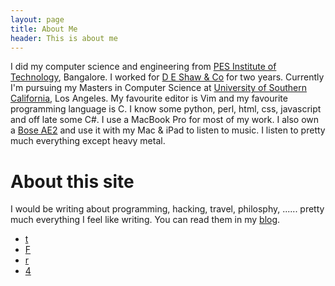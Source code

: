 ```yaml
---
layout: page
title: About Me
header: This is about me
---
```


I did my computer science and engineering from [PES Institute of Technology](http://www.pes.edu), Bangalore. I worked for  [D E Shaw & Co](http://deshaw.com) for two years. Currently I'm pursuing my Masters in Computer Science at [University of Southern California](http://usc.edu), Los Angeles. My favourite editor is Vim and my favourite programming language is C. I know some python, perl, html, css, javascript and off late some C#. I use a MacBook Pro for most of my work. I also own a [Bose AE2](http://www.bose.com/controller?url=/shop_online/headphones/audio_headphones/around_ear_headphones/index.jsp&perfsourceid=K9677&src=K9677) and use it with my Mac & iPad to listen to music. I listen to pretty much everything except heavy metal. 

# About this site

I would be writing about programming, hacking, travel, philosphy, ...... pretty much everything I feel like writing. You can read them in my [blog](/blog). 

<ul class="ca-menu">
<li><a class="social" href="http://twitter.com/prdpnayak" target="_blank">t</a></li>
<li><a class ="social" href="http://facebook.com/pradeepnayak" target="_blank">F</a></li>
<li><a class="social" href="http://feeds.feedburner.com/pradeepnayak" target="_blank">r</a></li>
<li><a class="social" href="mailto:pradeep@pradeepnayak.in" target="_blank" >4</a></li>
</ul>
